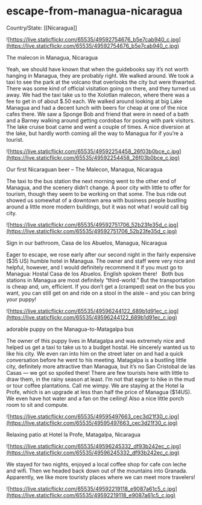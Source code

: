 # escape-from-managua-nicaragua

Country/State: [[Nicaragua]]

![https://live.staticflickr.com/65535/49592754676_b5e7cab940_c.jpg](https://live.staticflickr.com/65535/49592754676_b5e7cab940_c.jpg)

The malecon in Managua, Nicaragua

Yeah, we should have known that when the guidebooks say it’s not worth hanging in Managua, they are probably right. We walked around. We took a taxi to see the park at the volcano that overlooks the city but were thwarted. There was some kind of official visitation going on there, and they turned us away. We had the taxi take us to the Xolotlan malecon, where there was a fee to get in of about $.50 each. We walked around looking at big Lake Managua and had a decent lunch with beers for cheap at one of the nice cafes there. We saw a Sponge Bob and friend that were in need of a bath and a Barney walking around getting cordobas for posing with park visitors. The lake cruise boat came and went a couple of times. A nice diversion at the lake, but hardly worth coming all the way to Managua for if you’re a tourist.

![https://live.staticflickr.com/65535/49592254458_26f03b0bce_c.jpg](https://live.staticflickr.com/65535/49592254458_26f03b0bce_c.jpg)

Our first Nicaraguan beer – The Malecon, Managua, Nicaragua

The taxi to the bus station the next morning went to the other end of Managua, and the scenery didn’t change. A poor city with little to offer for tourism, though they seem to be working on that some. The bus ride out showed us somewhat of a downtown area with business people bustling around a little more modern buildings, but it was not what I would call big city.

![https://live.staticflickr.com/65535/49592751706_52b23fe35d_c.jpg](https://live.staticflickr.com/65535/49592751706_52b23fe35d_c.jpg)

Sign in our bathroom, Casa de los Abuelos, Managua, Nicaragua

Eager to escape, we rose early after our second night in the fairly expensive ($35 US) humble hotel in Managua. The owner and staff were very nice and helpful, however, and I would definitely recommend it if you must go to Managua: Hostal Casa de los Abuelos. English spoken there!   Both bus stations in Managua are most definitely “third-world.” But the transportation is cheap and, um, efficient. If you don’t get a (cramped) seat on the bus you want, you can still get on and ride on a stool in the aisle – and you can bring your puppy!

![https://live.staticflickr.com/65535/49596244122_689b1d91ec_c.jpg](https://live.staticflickr.com/65535/49596244122_689b1d91ec_c.jpg)

adorable puppy on the Managua-to-Matagalpa bus

The owner of this puppy lives in Matagalpa and was extremely nice and helped us get a taxi to take us to a budget hostal. He sincerely wanted us to like his city. We even ran into him on the street later on and had a quick conversation before he went to his meeting. Matagalpa is a bustling little city, definitely more attractive than Managua, but it’s no San Cristobal de las Casas — we got so spoiled there! There are few tourists here with little to draw them, in the rainy season at least. I’m not that eager to hike in the mud or tour coffee plantations. Call me wimpy. We are staying at the Hotel la Profe, which is an upgrade at less than half the price of Managua ($14US). We even have hot water and a fan on the ceiling! Also a nice little porch room to sit and compute.

![https://live.staticflickr.com/65535/49595497663_cec3d21f30_c.jpg](https://live.staticflickr.com/65535/49595497663_cec3d21f30_c.jpg)

Relaxing patio at Hotel la Profe, Matagalpa, Nicaragua

![https://live.staticflickr.com/65535/49596245332_df93b242ec_c.jpg](https://live.staticflickr.com/65535/49596245332_df93b242ec_c.jpg)

We stayed for two nights, enjoyed a local coffee shop for cafe con leche and wifi. Then we headed back down out of the mountains into Granada. Apparently, we like more touristy places where we can meet more travelers!

![https://live.staticflickr.com/65535/49592219118_e9087a61c5_c.jpg](https://live.staticflickr.com/65535/49592219118_e9087a61c5_c.jpg)